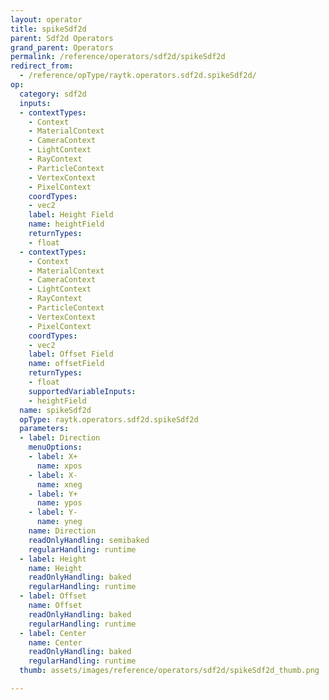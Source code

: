 ```yaml
---
layout: operator
title: spikeSdf2d
parent: Sdf2d Operators
grand_parent: Operators
permalink: /reference/operators/sdf2d/spikeSdf2d
redirect_from:
  - /reference/opType/raytk.operators.sdf2d.spikeSdf2d/
op:
  category: sdf2d
  inputs:
  - contextTypes:
    - Context
    - MaterialContext
    - CameraContext
    - LightContext
    - RayContext
    - ParticleContext
    - VertexContext
    - PixelContext
    coordTypes:
    - vec2
    label: Height Field
    name: heightField
    returnTypes:
    - float
  - contextTypes:
    - Context
    - MaterialContext
    - CameraContext
    - LightContext
    - RayContext
    - ParticleContext
    - VertexContext
    - PixelContext
    coordTypes:
    - vec2
    label: Offset Field
    name: offsetField
    returnTypes:
    - float
    supportedVariableInputs:
    - heightField
  name: spikeSdf2d
  opType: raytk.operators.sdf2d.spikeSdf2d
  parameters:
  - label: Direction
    menuOptions:
    - label: X+
      name: xpos
    - label: X-
      name: xneg
    - label: Y+
      name: ypos
    - label: Y-
      name: yneg
    name: Direction
    readOnlyHandling: semibaked
    regularHandling: runtime
  - label: Height
    name: Height
    readOnlyHandling: baked
    regularHandling: runtime
  - label: Offset
    name: Offset
    readOnlyHandling: baked
    regularHandling: runtime
  - label: Center
    name: Center
    readOnlyHandling: baked
    regularHandling: runtime
  thumb: assets/images/reference/operators/sdf2d/spikeSdf2d_thumb.png

---
```

